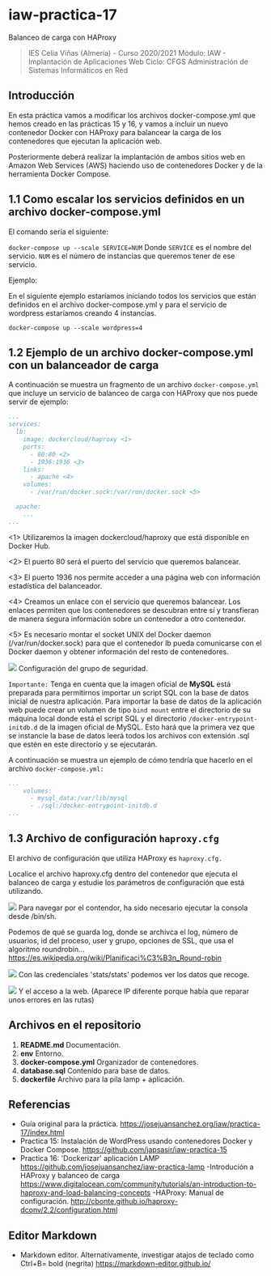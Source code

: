 # iaw-practica-17
Balanceo de carga con HAProxy

> IES Celia Viñas (Almería) - Curso 2020/2021
Módulo: IAW - Implantación de Aplicaciones Web
Ciclo: CFGS Administración de Sistemas Informáticos en Red

**Introducción**
------------
En esta práctica vamos a modificar los archivos docker-compose.yml que hemos creado en las prácticas 15 y 16, y vamos a incluir un nuevo contenedor Docker con HAProxy para balancear la carga de los contenedores que ejecutan la aplicación web.

Posteriormente deberá realizar la implantación de ambos sitios web en Amazon Web Services (AWS) haciendo uso de contenedores Docker y de la herramienta Docker Compose.

**1.1 Como escalar los servicios definidos en un archivo docker-compose.yml**
------------
El comando sería el siguiente:

`docker-compose up --scale SERVICE=NUM`
Donde
`SERVICE` es el nombre del servicio.
`NUM` es el número de instancias que queremos tener de ese servicio.

Ejemplo:

En el siguiente ejemplo estaríamos iniciando todos los servicios que están definidos en el archivo docker-compose.yml y para el servicio de wordpress estaríamos creando 4 instancias.

`docker-compose up --scale wordpress=4`

**1.2 Ejemplo de un archivo docker-compose.yml con un balanceador de carga**
------------
A continuación se muestra un fragmento de un archivo ``docker-compose.yml`` que incluye un servicio de balanceo de carga con HAProxy que nos puede servir de ejemplo:

```yaml
...
services:
  lb:
    image: dockercloud/haproxy <1>
    ports:
      - 80:80 <2>
      - 1936:1936 <3>
    links:
      - apache <4>
    volumes:
      - /var/run/docker.sock:/var/run/docker.sock <5>

  apache:
    ...
...
```

<1> Utilizaremos la imagen dockercloud/haproxy que está disponible en Docker Hub.

<2> El puerto 80 será el puerto del servicio que queremos balancear.

<3> El puerto 1936 nos permite acceder a una página web con información estadística del balanceador.

<4> Creamos un enlace con el servicio que queremos balancear. Los enlaces permiten que los contenedores se descubran entre sí y transfieran de manera segura información sobre un contenedor a otro contenedor.

<5> Es necesario montar el socket UNIX del Docker daemon (/var/run/docker.sock) para que el contenedor lb pueda comunicarse con el Docker daemon y obtener información del resto de contenedores.

![](https://imgur.com/UwsGYBS)
Configuración del grupo de seguridad.

`Importante:` Tenga en cuenta que la imagen oficial de **MySQL** está preparada para permitirnos importar un script SQL con la base de datos inicial de nuestra aplicación. Para importar la base de datos de la aplicación web puede crear un volumen de tipo `bind mount` entre el directorio de su máquina local donde está el script SQL y el directorio `/docker-entrypoint-initdb.d` de la imagen oficial de MySQL. Esto hará que la primera vez que se instancie la base de datos leerá todos los archivos con extensión .sql que estén en este directorio y se ejecutarán.

A continuación se muestra un ejemplo de cómo tendría que hacerlo en el archivo `docker-compose.yml:`

```yaml
...
    volumes:
      - mysql_data:/var/lib/mysql
      - ./sql:/docker-entrypoint-initdb.d 
...
```

**1.3 Archivo de configuración ``haproxy.cfg``**
------------
El archivo de configuración que utiliza HAProxy es ``haproxy.cfg.``

Localice el archivo haproxy.cfg dentro del contenedor que ejecuta el balanceo de carga y estudie los parámetros de configuración que está utilizando.

![](https://i.imgur.com/mAeNAqw.png)
Para navegar por el contendor, ha sido necesario ejecutar la consola desde /bin/sh.

Podemos de qué se guarda log, donde se archivca el log, número de usuarios, id del proceso, user y grupo, opciones de SSL, que usa el algoritmo roundrobin...
https://es.wikipedia.org/wiki/Planificaci%C3%B3n_Round-robin 

![](https://i.imgur.com/ayilSy9.png)
Con las credenciales 'stats/stats' podemos ver los datos que recoge.

![](https://imgur.com/VW1rZRV)
Y el acceso a la web. (Aparece IP diferente porque había que reparar unos errores en las rutas)


**Archivos en el repositorio**
------------
1. **README.md**          Documentación.
2. **env**                Entorno.
3. **docker-compose.yml** Organizador de contenedores.
4. **database.sql**       Contenido para base de datos.
5. **dockerfile**         Archivo para la pila lamp + aplicación.

**Referencias**
------------
- Guía original para la práctica.
https://josejuansanchez.org/iaw/practica-17/index.html
- Practica 15: Instalación de WordPress usando contenedores Docker y Docker Compose.
https://github.com/japsasir/iaw-practica-15
- Practica 16: 'Dockerizar' aplicación LAMP
https://github.com/josejuansanchez/iaw-practica-lamp
-Introdución a HAProxy y balanceo de carga
https://www.digitalocean.com/community/tutorials/an-introduction-to-haproxy-and-load-balancing-concepts
-HAProxy: Manual de configuración.
http://cbonte.github.io/haproxy-dconv/2.2/configuration.html


**Editor Markdown**
------------
- Markdown editor. Alternativamente, investigar atajos de teclado como Ctrl+B= bold (negrita) 
https://markdown-editor.github.io/

